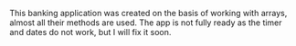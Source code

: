 This banking application was created on the basis of working with arrays, almost all their methods are used. The app is not fully ready as the timer and dates do not work, but I will fix it soon.
